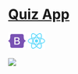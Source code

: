 # [Quiz App](https://mahdirazzaghi808.github.io/quizApp-react-bootstrap/)

<p align="left">
  <a href="https://getbootstrap.com/" target="_blank" rel="noreferrer"><img
          src="https://raw.githubusercontent.com/MahdiRazzaghi808/MahdiRazzaghi808/0c120fe09a295c143df51dd2871fd09c736fd838/bootstrap-colored.svg"
          width="36" height="36" alt="Bootstrap" /></a>
<a href="https://reactjs.org/" target="_blank" rel="noreferrer"><img
          src="https://raw.githubusercontent.com/MahdiRazzaghi808/MahdiRazzaghi808/9a516b420d947b980f2d581f0c57334e1d8f4646/react-colored.svg"
          width="36" height="36" alt="React" /></a>

</p>

<img src='https://mahdirazzaghi808.github.io/personal/static/media/quizApp.9211ac21d80bf182b7d2.jpg' />
